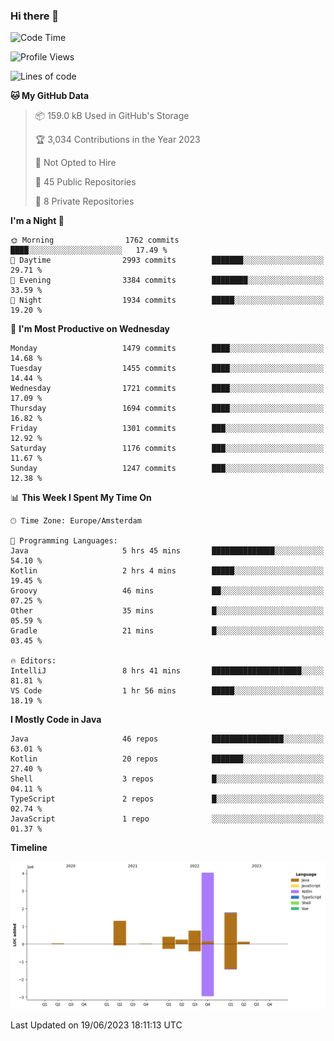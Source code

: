 ### Hi there 👋


<!--START_SECTION:waka-->
![Code Time](http://img.shields.io/badge/Code%20Time-3%2C255%20hrs%2017%20mins-blue)

![Profile Views](http://img.shields.io/badge/Profile%20Views-126-blue)

![Lines of code](https://img.shields.io/badge/From%20Hello%20World%20I%27ve%20Written-8.7%20million%20lines%20of%20code-blue)

**🐱 My GitHub Data** 

> 📦 159.0 kB Used in GitHub's Storage 
 > 
> 🏆 3,034 Contributions in the Year 2023
 > 
> 🚫 Not Opted to Hire
 > 
> 📜 45 Public Repositories 
 > 
> 🔑 8 Private Repositories 
 > 
**I'm a Night 🦉** 

```text
🌞 Morning                1762 commits        ████░░░░░░░░░░░░░░░░░░░░░   17.49 % 
🌆 Daytime                2993 commits        ███████░░░░░░░░░░░░░░░░░░   29.71 % 
🌃 Evening                3384 commits        ████████░░░░░░░░░░░░░░░░░   33.59 % 
🌙 Night                  1934 commits        █████░░░░░░░░░░░░░░░░░░░░   19.20 % 
```
📅 **I'm Most Productive on Wednesday** 

```text
Monday                   1479 commits        ████░░░░░░░░░░░░░░░░░░░░░   14.68 % 
Tuesday                  1455 commits        ████░░░░░░░░░░░░░░░░░░░░░   14.44 % 
Wednesday                1721 commits        ████░░░░░░░░░░░░░░░░░░░░░   17.09 % 
Thursday                 1694 commits        ████░░░░░░░░░░░░░░░░░░░░░   16.82 % 
Friday                   1301 commits        ███░░░░░░░░░░░░░░░░░░░░░░   12.92 % 
Saturday                 1176 commits        ███░░░░░░░░░░░░░░░░░░░░░░   11.67 % 
Sunday                   1247 commits        ███░░░░░░░░░░░░░░░░░░░░░░   12.38 % 
```


📊 **This Week I Spent My Time On** 

```text
🕑︎ Time Zone: Europe/Amsterdam

💬 Programming Languages: 
Java                     5 hrs 45 mins       ██████████████░░░░░░░░░░░   54.10 % 
Kotlin                   2 hrs 4 mins        █████░░░░░░░░░░░░░░░░░░░░   19.45 % 
Groovy                   46 mins             ██░░░░░░░░░░░░░░░░░░░░░░░   07.25 % 
Other                    35 mins             █░░░░░░░░░░░░░░░░░░░░░░░░   05.59 % 
Gradle                   21 mins             █░░░░░░░░░░░░░░░░░░░░░░░░   03.45 % 

🔥 Editors: 
IntelliJ                 8 hrs 41 mins       ████████████████████░░░░░   81.81 % 
VS Code                  1 hr 56 mins        █████░░░░░░░░░░░░░░░░░░░░   18.19 % 
```

**I Mostly Code in Java** 

```text
Java                     46 repos            ████████████████░░░░░░░░░   63.01 % 
Kotlin                   20 repos            ███████░░░░░░░░░░░░░░░░░░   27.40 % 
Shell                    3 repos             █░░░░░░░░░░░░░░░░░░░░░░░░   04.11 % 
TypeScript               2 repos             █░░░░░░░░░░░░░░░░░░░░░░░░   02.74 % 
JavaScript               1 repo              ░░░░░░░░░░░░░░░░░░░░░░░░░   01.37 % 
```



**Timeline**

![Lines of Code chart](https://raw.githubusercontent.com/powercasgamer/powercasgamer/master/assets/bar_graph.png)


 Last Updated on 19/06/2023 18:11:13 UTC
<!--END_SECTION:waka-->
